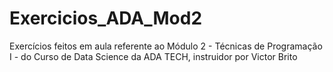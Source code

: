 # Exercicios_ADA_Mod2

Exercícios feitos em aula referente ao Módulo 2 - Técnicas de Programação I - do Curso de Data Science da ADA TECH, instruidor por Victor Brito
